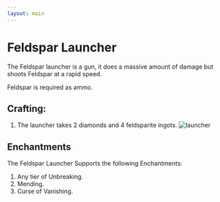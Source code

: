 ```yaml
---
layout: main
---
```


# Feldspar Launcher

The Feldspar launcher is a gun, it does a massive amount of damage but shoots Feldspar at a rapid speed.

Feldspar is required as ammo.

## Crafting:

1) The launcher takes 2 diamonds and 4 feldsparite ingots.
![launcher](https://t.gyazo.com/teams/chew/7be377806abecb2c2fcfc2b1702d6d61.png)

## Enchantments

The Feldspar Launcher Supports the following Enchantments:
1) Any tier of Unbreaking.
2) Mending.
3) Curse of Vanishing.
